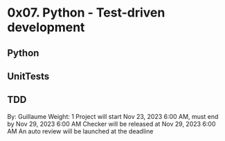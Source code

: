 # 0x07. Python - Test-driven development
## Python
## UnitTests
## TDD
 By: Guillaume
 Weight: 1
 Project will start Nov 23, 2023 6:00 AM, must end by Nov 29, 2023 6:00 AM
 Checker will be released at Nov 29, 2023 6:00 AM
 An auto review will be launched at the deadline
